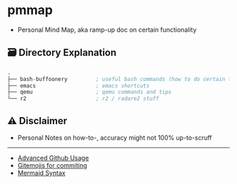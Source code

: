 # pmmap
- Personal Mind Map, aka ramp-up doc on certain functionality


## :card_file_box: Directory Explanation

```s
.
├── bash-buffoonery         ; useful bash commands (how to do certain things )
├── emacs  					; emacs shortcuts
├── qemu                    ; qemu commands and tips
└── r2     					; r2 / radare2 stuff

```

## :warning: Disclaimer
- Personal Notes on how-to-<tool>, accuracy might not 100% up-to-scruff

---

- [Advanced Github Usage](https://docs.github.com/en/get-started/writing-on-github/working-with-advanced-formatting/creating-diagrams)
- [Gitemojis for commiting](https://gitmoji.dev/)
- [Mermaid Syntax](https://mermaid-js.github.io/mermaid/#/)
